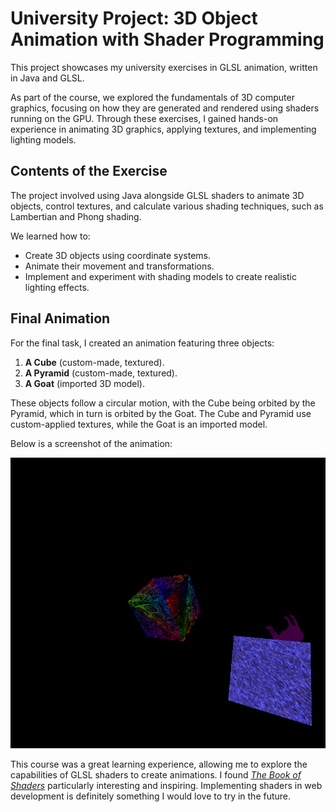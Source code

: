 # University Project: 3D Object Animation with Shader Programming

This project showcases my university exercises in GLSL animation, written in Java and GLSL.

As part of the course, we explored the fundamentals of 3D computer graphics, focusing on how they are generated and rendered using shaders running on the GPU. Through these exercises, I gained hands-on experience in animating 3D graphics, applying textures, and implementing lighting models.

## Contents of the Exercise
The project involved using Java alongside GLSL shaders to animate 3D objects, control textures, and calculate various shading techniques, such as Lambertian and Phong shading.

We learned how to:
- Create 3D objects using coordinate systems.
- Animate their movement and transformations.
- Implement and experiment with shading models to create realistic lighting effects.

## Final Animation
For the final task, I created an animation featuring three objects:
1. **A Cube** (custom-made, textured).
2. **A Pyramid** (custom-made, textured).
3. **A Goat** (imported 3D model).

These objects follow a circular motion, with the Cube being orbited by the Pyramid, which in turn is orbited by the Goat. The Cube and Pyramid use custom-applied textures, while the Goat is an imported model.

Below is a screenshot of the animation:

![GLSL Project Screenshot](Glsl-project-screenshot.png)

This course was a great learning experience, allowing me to explore the capabilities of GLSL shaders to create animations. 
I found *[The Book of Shaders](https://thebookofshaders.com/)* particularly interesting and inspiring. 
Implementing shaders in web development is definitely something I would love to try in the future.
